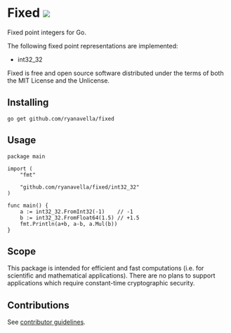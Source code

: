 # Fixed [![](https://godoc.org/github.com/ryanavella/fixed?status.svg)](https://godoc.org/github.com/ryanavella/fixed)

Fixed point integers for Go.

The following fixed point representations are implemented:

* int32_32

Fixed is free and open source software distributed under the terms of both the MIT License and the Unlicense.

## Installing

```shell
go get github.com/ryanavella/fixed
```

## Usage

```golang
package main

import (
	"fmt"

	"github.com/ryanavella/fixed/int32_32"
)

func main() {
	a := int32_32.FromInt32(-1)    // -1
	b := int32_32.FromFloat64(1.5) // +1.5
	fmt.Println(a+b, a-b, a.Mul(b))
}
```

## Scope

This package is intended for efficient and fast computations (i.e. for scientific and mathematical applications). There are no plans to support applications which require constant-time cryptographic security.

## Contributions

See [contributor guidelines](CONTRIBUTING.md).
